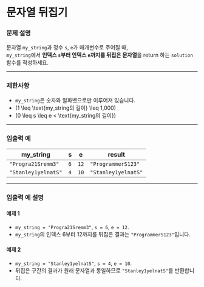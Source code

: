 # 문자열 뒤집기

### 문제 설명
문자열 `my_string`과 정수 `s`, `e`가 매개변수로 주어질 때,  
`my_string`에서 **인덱스 `s`부터 인덱스 `e`까지를 뒤집은 문자열**을 return 하는 `solution` 함수를 작성하세요.

---

### 제한사항
- `my_string`은 숫자와 알파벳으로만 이루어져 있습니다.
- \(1 \leq \text{my_string의 길이} \leq 1,000\)
- \(0 \leq s \leq e < \text{my_string의 길이}\)

---

### 입출력 예

| my_string           | s   | e    | result              |
|---------------------|-----|------|---------------------|
| `"Progra21Sremm3"`  | `6` | `12` | `"ProgrammerS123"`  |
| `"Stanley1yelnatS"` | `4` | `10` | `"Stanley1yelnatS"` |

---

### 입출력 예 설명

#### 예제 1
- `my_string = "Progra21Sremm3"`, `s = 6`, `e = 12`.
- `my_string`의 인덱스 6부터 12까지를 뒤집은 결과는 `"ProgrammerS123"`입니다.

#### 예제 2
- `my_string = "Stanley1yelnatS"`, `s = 4`, `e = 10`.
- 뒤집은 구간의 결과가 원래 문자열과 동일하므로 `"Stanley1yelnatS"`를 반환합니다.